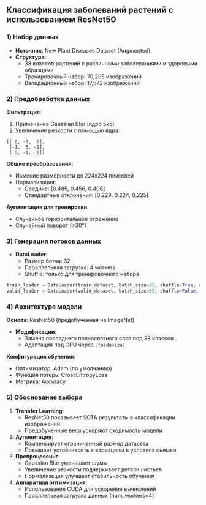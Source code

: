## Классификация заболеваний растений с использованием ResNet50

### 1) Набор данных

- **Источник**: New Plant Diseases Dataset (Augmented)
- **Структура**:
    - 38 классов растений с различными заболеваниями и здоровыми образцами
    - Тренировочный набор: 70,295 изображений
    - Валидационный набор: 17,572 изображений


### 2) Предобработка данных

**Фильтрация**:

1. Применение Gaussian Blur (ядро 5x5)
2. Увеличение резкости с помощью ядра:
```
[[ 0, -1,  0],
 [-1,  5, -1],
 [ 0, -1,  0]]
```

**Общие преобразования**:

- Измение размерности до 224x224 пикселей
- Нормализация:
    - Средние: [0.485, 0.456, 0.406]
    - Стандартные отклонения: [0.229, 0.224, 0.225]

**Аугментация для тренировки**:

- Случайное горизонтальное отражение
- Случайный поворот (±30°)


### 3) Генерация потоков данных

- **DataLoader**:
    - Размер батча: 32
    - Параллельная загрузка: 4 workers
    - Shuffle: только для тренировочного набора

```python
train_loader = DataLoader(train_dataset, batch_size=32, shuffle=True, num_workers=4)
valid_loader = DataLoader(valid_dataset, batch_size=32, shuffle=False, num_workers=4)
```


### 4) Архитектура модели

**Основа**: ResNet50 (предобученная на ImageNet)

- **Модификации**:
    - Замена последнего полносвязного слоя под 38 классов
    - Адаптация под GPU через `.to(device)`

**Конфигурация обучения**:

- Оптимизатор: Adam (по умолчанию)
- Функция потерь: CrossEntropyLoss
- Метрика: Accuracy


### 5) Обоснование выбора

1. **Transfer Learning**:
    - ResNet50 показывает SOTA результаты в классификации изображений
    - Предобученные веса ускоряют сходимость модели
2. **Аугментация**:
    - Компенсирует ограниченный размер датасета
    - Повышает устойчивость к вариациям в условиях съемки
3. **Препроцессинг**:
    - Gaussian Blur уменьшает шумы
    - Увеличение резкости подчеркивает детали листьев
    - Нормализация улучшает стабильность обучения
4. **Аппаратная оптимизация**:
    - Использование CUDA для ускорения вычислений
    - Параллельная загрузка данных (num_workers=4)

